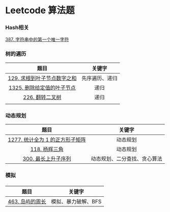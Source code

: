 # Leetcode 算法题



### Hash相关

[387. 字符串中的第一个唯一字符](src/leetcode/firstUniqChar)





### 树的遍历

|                            题目                            |     关键字     |
| :--------------------------------------------------------: | :------------: |
|   [129. 求根到叶子节点数字之和](src/everyday/sumNumbers)   | 先序遍历、递归 |
| [1325. 删除给定值的叶子节点](src/leetcode/removeLeafNodes) |      递归      |
|         [226. 翻转二叉树](src/leetcode/invertTree)         |      递归      |
|                                                            |                |







### 动态规划

|                             题目                             |            关键字            |
| :----------------------------------------------------------: | :--------------------------: |
| [1277. 统计全为 1 的正方形子矩阵](src/leetcode/countSquares) |           动态规划           |
|            [118. 杨辉三角](src/leetcode/generate)            |           动态规划           |
|       [300. 最长上升子序列](src/leetcode/lengthOfLIS)        | 动态规划、二分查找、贪心算法 |



### 模拟

### 

|                      题目                       |       关键字        |
| :---------------------------------------------: | :-----------------: |
| [463. 岛屿的周长](src/everyday/islandPerimeter) | 模拟、暴力破解、BFS |

